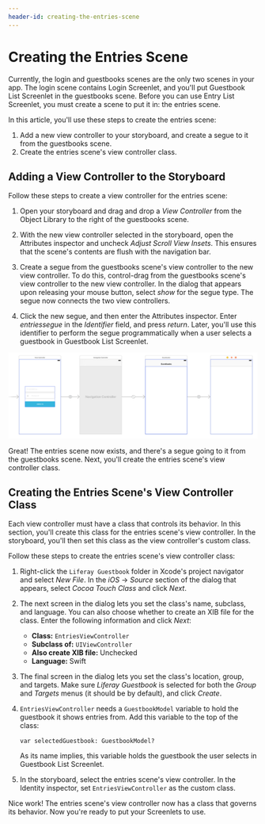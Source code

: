 ```yaml
---
header-id: creating-the-entries-scene
---
```


# Creating the Entries Scene

Currently, the login and guestbooks scenes are the only two scenes in your app. 
The login scene contains Login Screenlet, and you'll put Guestbook List 
Screenlet in the guestbooks scene. Before you can use Entry List Screenlet, you 
must create a scene to put it in: the entries scene. 

In this article, you'll use these steps to create the entries scene: 

1.  Add a new view controller to your storyboard, and create a segue to it from 
    the guestbooks scene. 
2.  Create the entries scene's view controller class. 

## Adding a View Controller to the Storyboard

Follow these steps to create a view controller for the entries scene: 

1.  Open your storyboard and drag and drop a *View Controller* from the Object 
    Library to the right of the guestbooks scene. 

2.  With the new view controller selected in the storyboard, open the Attributes 
    inspector and uncheck *Adjust Scroll View Insets*. This ensures that the 
    scene's contents are flush with the navigation bar.

3.  Create a segue from the guestbooks scene's view controller to the new view 
    controller. To do this, control-drag from the guestbooks scene's view 
    controller to the new view controller. In the dialog that appears upon 
    releasing your mouse button, select *show* for the segue type. The segue now 
    connects the two view controllers. 

4.  Click the new segue, and then enter the Attributes inspector. Enter 
    *entriessegue* in the *Identifier* field, and press *return*. Later, you'll 
    use this identifier to perform the segue programmatically when a user 
    selects a guestbook in Guestbook List Screenlet. 

![Figure 1: The entries scene now exists to the right of the guestbooks scene, with a segue connecting the two scenes.](../../../images/ios-lp-entries-scene-01.png)

Great! The entries scene now exists, and there's a segue going to it from the 
guestbooks scene. Next, you'll create the entries scene's view controller class. 

## Creating the Entries Scene's View Controller Class

Each view controller must have a class that controls its behavior. In this 
section, you'll create this class for the entries scene's view controller. In 
the storyboard, you'll then set this class as the view controller's custom 
class. 

Follow these steps to create the entries scene's view controller class: 

1.  Right-click the `Liferay Guestbook` folder in Xcode's project navigator and 
    select *New File*. In the *iOS* &rarr; *Source* section of the dialog that 
    appears, select *Cocoa Touch Class* and click *Next*. 

2.  The next screen in the dialog lets you set the class's name, subclass, and 
    language. You can also choose whether to create an XIB file for the class. 
    Enter the following information and click *Next*: 

    - **Class:** `EntriesViewController`
    - **Subclass of:** `UIViewController`
    - **Also create XIB file:** Unchecked
    - **Language:** Swift

3.  The final screen in the dialog lets you set the class's location, group, and 
    targets. Make sure *Liferay Guestbook* is selected for both the *Group* and 
    *Targets* menus (it should be by default), and click *Create*. 

4.  `EntriesViewController` needs a `GuestbookModel` variable to hold the 
    guestbook it shows entries from. Add this variable to the top of the class: 

        var selectedGuestbook: GuestbookModel?

    As its name implies, this variable holds the guestbook the user selects in 
    Guestbook List Screenlet. 

5.  In the storyboard, select the entries scene's view controller. In the 
    Identity inspector, set `EntriesViewController` as the custom class. 

Nice work! The entries scene's view controller now has a class that governs its 
behavior. Now you're ready to put your Screenlets to use. 
